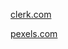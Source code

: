 [clerk.com](https://clerk.com/)

[pexels.com](https://www.pexels.com/)


[1:13:48]:
https://www.youtube.com/watch?v=o080tU3sd0k
